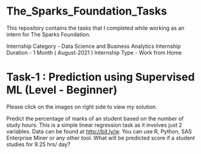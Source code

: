 # The_Sparks_Foundation_Tasks
This repository contains the tasks that I completed while working as an intern for The Sparks Foundation.

Internship Category - Data Science and Business Analytics
Internship Duration - 1 Month ( August-2021 )
Internship Type - Work from Home

# Task-1 : Prediction using Supervised ML (Level - Beginner)
Please click on the images on right side to view my solution.

Predict the percentage of marks of an student based on the number of study hours.
This is a simple linear regression task as it involves just 2 variables.
Data can be found at http://bit.ly/w.
You can use R, Python, SAS Enterprise Miner or any other tool.
What will be predicted score if a student studies for 9.25 hrs/ day?
